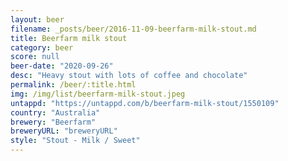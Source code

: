 ```yaml
---
layout: beer
filename: _posts/beer/2016-11-09-beerfarm-milk-stout.md
title: Beerfarm milk stout
category: beer
score: null
beer-date: "2020-09-26"
desc: "Heavy stout with lots of coffee and chocolate"
permalink: /beer/:title.html
img: /img/list/beerfarm-milk-stout.jpeg
untappd: "https://untappd.com/b/beerfarm-milk-stout/1550109"
country: "Australia"
brewery: "Beerfarm"
breweryURL: "breweryURL"
style: "Stout - Milk / Sweet"
---
```

